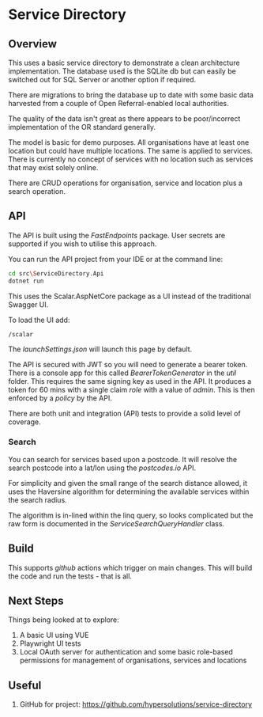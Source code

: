 # Service Directory

## Overview

This uses a basic service directory to demonstrate a clean architecture implementation. The database used is the SQLite db but 
can easily be switched out for SQL Server or another option if required.

There are migrations to bring the database up to date with some basic data harvested from a couple of Open Referral-enabled local authorities.

The quality of the data isn't great as there appears to be poor/incorrect implementation of the OR standard generally.

The model is basic for demo purposes. All organisations have at least one location but could have multiple locations. The same
is applied to services. There is currently no concept of services with no location such as services that may exist solely online.

There are CRUD operations for organisation, service and location plus a search operation.

## API

The API is built using the _FastEndpoints_ package. User secrets are supported if you wish to utilise this approach.

You can run the API project from your IDE or at the command line:

```bash
cd src\ServiceDirectory.Api
dotnet run
```

This uses the Scalar.AspNetCore package as a UI instead of the traditional Swagger UI. 

To load the UI add:

```
/scalar
```

The _launchSettings.json_ will launch this page by default.

The API is secured with JWT so you will need to generate a bearer token. There is a console app for this called _BearerTokenGenerator_ 
in the _util_ folder. This requires the same signing key as used in the API. It produces a token for 60 mins with a single claim _role_
with a value of _admin_. This is then enforced by a _policy_ by the API.

There are both unit and integration (API) tests to provide a solid level of coverage.

### Search

You can search for services based upon a postcode. It will resolve the search postcode into a lat/lon using the _postcodes.io_ API.

For simplicity and given the small range of the search distance allowed, it uses the Haversine algorithm for determining the available 
services within the search radius.

The algorithm is in-lined within the linq query, so looks complicated but the raw form is documented in the _ServiceSearchQueryHandler_ class.

## Build

This supports _github_ actions which trigger on main changes. This will build the code and run the tests - that is all.

## Next Steps

Things being looked at to explore:

1. A basic UI using VUE
2. Playwright UI tests
3. Local OAuth server for authentication and some basic role-based permissions for management of organisations, services and locations

## Useful

1. GitHub for project: https://github.com/hypersolutions/service-directory